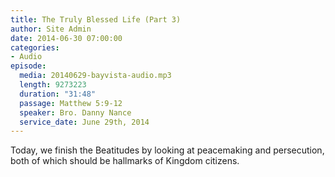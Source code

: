 ```yaml
---
title: The Truly Blessed Life (Part 3)
author: Site Admin
date: 2014-06-30 07:00:00
categories:
- Audio
episode:
  media: 20140629-bayvista-audio.mp3
  length: 9273223
  duration: "31:48"
  passage: Matthew 5:9-12
  speaker: Bro. Danny Nance
  service_date: June 29th, 2014
---
```

Today, we finish the Beatitudes by looking at peacemaking and persecution, both of which should be hallmarks of Kingdom citizens.